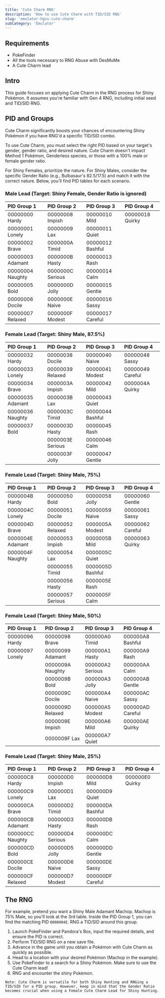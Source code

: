```yaml
---
title: 'Cute Charm RNG'
description: 'How to use Cute Charm with TID/SID RNG'
slug: 'emulator-hgss-cute-charm'
subCategory: 'Emulator'
---
```


## Requirements

- PokeFinder
- All the tools necessary to RNG Abuse with DesMuMe
- A Cute Charm lead

## Intro

This guide focuses on applying Cute Charm in the RNG process for Shiny Pokémon. It assumes you're familiar with Gen 4 RNG, including initial seed and TID/SID RNG.

## PID and Groups

Cute Charm significantly boosts your chances of encountering Shiny Pokémon if you have RNG'd a specific TID/SID combo.

To use Cute Charm, you must select the right PID based on your target's gender, gender ratio, and desired nature. Cute Charm doesn't impact Method 1 Pokémon, Genderless species, or those with a 100% male or female gender ratio.

For Shiny Females, prioritize the nature. For Shiny Males, consider the specific Gender Ratio (e.g., Bulbasaur's 82.5/17.5) and match it with the correct nature. Below, you'll find PID tables for each scenario.

### Male Lead (Target: Shiny Female, Gender Ratio is ignored)

| PID Group 1      | PID Group 2      | PID Group 3      | PID Group 4     |
| :--------------- | :--------------- | :--------------- | :-------------- |
| 00000000 Hardy   | 00000008 Impish  | 00000010 Mild    | 00000018 Quirky |
| 00000001 Lonely  | 00000009 Lax     | 00000011 Quiet   |                 |
| 00000002 Brave   | 0000000A Timid   | 00000012 Bashful |                 |
| 00000003 Adamant | 0000000B Hasty   | 00000013 Rash    |                 |
| 00000004 Naughty | 0000000C Serious | 00000014 Calm    |                 |
| 00000005 Bold    | 0000000D Jolly   | 00000015 Gentle  |                 |
| 00000006 Docile  | 0000000E Naive   | 00000016 Sassy   |                 |
| 00000007 Relaxed | 0000000F Modest  | 00000017 Careful |                 |

### Female Lead (Target: Shiny Male, 87.5%)

| PID Group 1      | PID Group 2      | PID Group 3      | PID Group 4      |
| :--------------- | :--------------- | :--------------- | :--------------- |
| 00000032 Hardy   | 00000038 Docile  | 00000040 Naive   | 00000048 Sassy   |
| 00000033 Lonely  | 00000039 Relaxed | 00000041 Modest  | 00000049 Careful |
| 00000034 Brave   | 0000003A Impish  | 00000042 Mild    | 0000004A Quirky  |
| 00000035 Adamant | 0000003B Lax     | 00000043 Quiet   |                  |
| 00000036 Naughty | 0000003C Timid   | 00000044 Bashful |                  |
| 00000037 Bold    | 0000003D Hasty   | 00000045 Rash    |                  |
|                  | 0000003E Serious | 00000046 Calm    |                  |
|                  | 0000003F Jolly   | 00000047 Gentle  |                  |

### Female Lead (Target: Shiny Male, 75%)

| PID Group 1      | PID Group 2      | PID Group 3      | PID Group 4      |
| :--------------- | :--------------- | :--------------- | :--------------- |
| 0000004B Hardy   | 00000050 Bold    | 00000058 Jolly   | 00000060 Gentle  |
| 0000004C Lonely  | 00000051 Docile  | 00000059 Naive   | 00000061 Sassy   |
| 0000004D Brave   | 00000052 Relaxed | 0000005A Modest  | 00000062 Careful |
| 0000004E Adamant | 00000053 Impish  | 0000005B Mild    | 00000063 Quirky  |
| 0000004F Naughty | 00000054 Lax     | 0000005C Quiet   |                  |
|                  | 00000055 Timid   | 0000005D Bashful |                  |
|                  | 00000056 Hasty   | 0000005E Rash    |                  |
|                  | 00000057 Serious | 0000005F Calm    |                  |

### Female Lead (Target: Shiny Male, 50%)

| PID Group 1     | PID Group 2      | PID Group 3      | PID Group 4      |
| :-------------- | :--------------- | :--------------- | :--------------- |
| 00000096 Hardy  | 00000098 Brave   | 000000A0 Timid   | 000000A8 Bashful |
| 00000097 Lonely | 00000099 Adamant | 000000A1 Hasty   | 000000A9 Rash    |
|                 | 0000009A Naughty | 000000A2 Serious | 000000AA Calm    |
|                 | 0000009B Bold    | 000000A3 Jolly   | 000000AB Gentle  |
|                 | 0000009C Docile  | 000000A4 Naive   | 000000AC Sassy   |
|                 | 0000009D Relaxed | 000000A5 Modest  | 000000AD Careful |
|                 | 0000009E Impish  | 000000A6 Mild    | 000000AE Quirky  |
|                 | 0000009F Lax     | 000000A7 Quiet   |                  |

### Female Lead (Target: Shiny Male, 25%)

| PID Group 1      | PID Group 2      | PID Group 3      | PID Group 4     |
| :--------------- | :--------------- | :--------------- | :-------------- |
| 000000C8 Hardy   | 000000D0 Impish  | 000000D8 Mild    | 000000E0 Quirky |
| 000000C9 Lonely  | 000000D1 Lax     | 000000D9 Quiet   |                 |
| 000000CA Brave   | 000000D2 Timid   | 000000DA Bashful |                 |
| 000000CB Adamant | 000000D3 Hasty   | 000000DB Rash    |                 |
| 000000CC Naughty | 000000D4 Serious | 000000DC Calm    |                 |
| 000000CD Bold    | 000000D5 Jolly   | 000000DD Gentle  |                 |
| 000000CE Docile  | 000000D6 Naive   | 000000DE Sassy   |                 |
| 000000CF Relaxed | 000000D7 Modest  | 000000DF Careful |                 |

## The RNG

For example, pretend you want a Shiny Male Adamant Machop. Machop is 75% Male, so you'll look at the 3rd table. Inside the PID Group 1, you can find the matching PID `0000004E`. RNG a TID/SID around this group.

1. Launch PokeFinder and Pandora's Box, input the required details, and ensure the PID is correct.
1. Perform TID/SID RNG on a new save file.
1. Advance in the game until you obtain a Pokémon with Cute Charm as quickly as possible.
1. Head to a location with your desired Pokémon (Machop in the example).
1. Use PokeFinder to a search for a Shiny Pokémon. Make sure to use the Cute Charm lead!
1. RNG and encounter the shiny Pokémon.

```
Note: Cute Charm is versatile for both Shiny Hunting and RNGing a TID/SID for a PID group. However, keep in mind that the Gender Ratio becomes crucial when using a Female Cute Charm Lead for Shiny Hunting.
```
